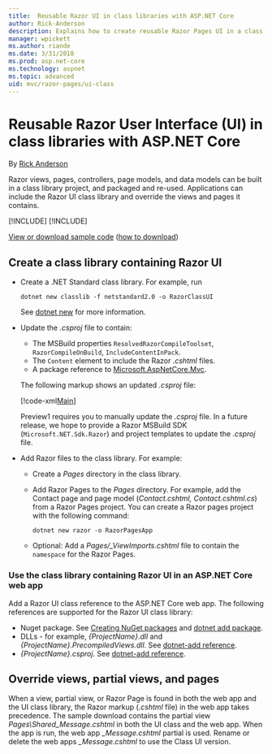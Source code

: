 ```yaml
---
title:  Reusable Razor UI in class libraries with ASP.NET Core
author: Rick-Anderson
description: Explains how to create reusable Razor Pages UI in a class library.
manager: wpickett
ms.author: riande
ms.date: 3/31/2018
ms.prod: asp.net-core
ms.technology: aspnet
ms.topic: advanced
uid: mvc/razor-pages/ui-class
---
```

# Reusable Razor User Interface (UI) in class libraries with ASP.NET Core

By [Rick Anderson](https://twitter.com/RickAndMSFT)

Razor views, pages, controllers, page models, and data models can be built in a class library project, and packaged and re-used. Applications can include the Razor UI class library and override the views and pages it contains.

[!INCLUDE[](~/includes/2.1-required.md)]
[!INCLUDE[](~/includes/2.1.md)]

[View or download sample code](https://github.com/aspnet/Docs/tree/master/aspnetcore/mvc/razor-pages/ui-class/sample) ([how to download](xref:tutorials/index#how-to-download-a-sample))

## Create a class library containing Razor UI

* Create a .NET Standard class library. For example, run 

    ```cli
    dotnet new classlib -f netstandard2.0 -o RazorClassUI
    ```
    See [dotnet new](/dotnet/core/tools/dotnet-new) for more information.
* Update the *.csproj* file to contain:

    * The MSBuild properties `ResolvedRazorCompileToolset`, `RazorCompileOnBuild`, `IncludeContentInPack`.
    * The `Content` element to include the Razor *.cshtml* files.
    * A package reference to [Microsoft.AspNetCore.Mvc](https://www.nuget.org/packages/Microsoft.AspNetCore.Mvc).
    
    The following markup shows an updated *.csproj* file:

    [!code-xml[Main](ui-class/sample/RazorClassUI/RazorClassUI.csproj)]

    Preview1 requires you to manually update the *.csproj* file. In a future release, we hope to provide a Razor MSBuild SDK (`Microsoft.NET.Sdk.Razor`) and project templates to update the *.csproj* file.

* Add Razor files to the class library. For example:

    * Create a *Pages* directory in the class library.
    * Add Razor Pages to the *Pages* directory. For example, add the Contact page and page model (*Contact.cshtml, Contact.cshtml.cs*) from a Razor Pages project. You can create a Razor pages project with the following command:
    
        ```cli
        dotnet new razor -o RazorPagesApp
        ```
    * Optional: Add a *Pages/_ViewImports.cshtml* file to contain the `namespace` for the Razor Pages.
    
### Use the class library containing Razor UI in an ASP.NET Core web app

Add a Razor UI class reference to the ASP.NET Core web app. The following references are supported for the Razor UI class library:

* Nuget package. See [Creating NuGet packages](/nuget/create-packages/creating-a-package) and [dotnet add package](/dotnet/core/tools/dotnet-add-package).
* DLLs - for example, *{ProjectName}.dll* and *{ProjectName}.PrecompiledViews.dll*.  See [dotnet-add reference](/dotnet/core/tools/dotnet-add-reference).
* *{ProjectName}.csproj*. See [dotnet-add reference](/dotnet/core/tools/dotnet-add-reference).

## Override views, partial views, and pages

When a view, partial view, or Razor Page is found in both the web app and the UI class library, the Razor markup (*.cshtml* file) in the web app takes precedence. The sample download contains the partial view *Pages\Shared\_Message.cshtml* in both the UI class and the web app. When the app is run, the web app *_Message.cshtml* partial is used. Rename or delete the web apps *_Message.cshtml* to use the Class UI version.
